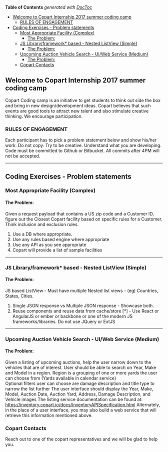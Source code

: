 <!-- START doctoc generated TOC please keep comment here to allow auto update -->
<!-- DON'T EDIT THIS SECTION, INSTEAD RE-RUN doctoc TO UPDATE -->
**Table of Contents**  *generated with [DocToc](https://github.com/thlorenz/doctoc)*

- [Welcome to Copart Internship 2017 summer coding camp](#welcome-to-copart-internship-2017-summer-coding-camp)
  - [RULES OF ENGAGEMENT](#rules-of-engagement)
- [Coding Exercises - Problem statements](#coding-exercises---problem-statements)
  - [Most Appropriate Facility  (Complex)](#most-appropriate-facility--complex)
    - [The Problem:](#the-problem)
  - [JS Library/framework* based - Nested ListView (Simple)](#js-libraryframework-based---nested-listview-simple)
    - [The Problem:](#the-problem-1)
  - [Upcoming Auction Vehicle Search - UI/Web Service (Medium)](#upcoming-auction-vehicle-search---uiweb-service-medium)
    - [The Problem:](#the-problem-2)
  - [Copart Contacts](#copart-contacts)

<!-- END doctoc generated TOC please keep comment here to allow auto update -->

## Welcome to Copart Internship 2017 summer coding camp

Copart Coding camp is an initiative to get students to think out side the box and bring in new design/development ideas. Copart believes that such events are good tools to attract new talent and also stimulate creative thinking. We encourage participation.
 

### RULES OF ENGAGEMENT
Each participant has to pick a problem statement below and show his/her work.
Do not copy. Try to be creative.
Understand what you are developing.
Code must be committed to Github or Bitbucket.
All commits after 4PM will not be accepted.

- - -

## Coding Exercises - Problem statements

### Most Appropriate Facility  (Complex)
#### The Problem:
Given a request payload that contains a US zip code and a Customer ID, figure out the Closest Copart facility based on specific rules for a Customer. Think inclusion and exclusion rules.
1. Use a DB where appropriate.
2. Use any rules based engine where appropriate
3. Use any API as you see appropriate
4. Copart will provide a list of sample facilities

- - -

### JS Library/framework* based - Nested ListView (Simple)
#### The Problem:
JS based ListView - Must have multiple Nested list views - (eg) Countries, States, Cities. 
1. Single JSON response vs Multiple JSON response - Showcase both.
2. Reuse components and reuse data from cache/store
[*] - Use React or AngularJS or ember or backbone or one of the modern JS frameworks/libraries. Do not use JQuery or ExtJS 

- - -

### Upcoming Auction Vehicle Search - UI/Web Service (Medium)
#### The Problem:
Given a listing of upcoming auctions, help the user narrow down to the vehicles that are of interest.
User should be able to search on Year, Make and Model in a region. Region is a grouping of one or more yards the user can choose from (Yards available in calendar service)\
Optional filters user can choose are damage description and title type to narrow the list further
The user interface should display the Year, Make, Model, Auction Date, Auction Yard, Address, Damage Description, and Vehicle images
The listing service documentation can be found at:
https://inventory.copart.io/docs/InventoryAPISpecification.html
Alternately, in the place of a user interface, you may also build a web service that will retrieve this information mentioned above.




### Copart Contacts

Reach out to one of the copart representatives and we will be glad to help you.



